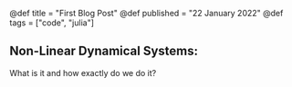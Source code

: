 @def title = "First Blog Post"
@def published = "22 January 2022" 
@def tags = ["code", "julia"]

## Non-Linear Dynamical Systems:

What is it and how exactly do we do it?

<!--
```julia:first
a = [1,2,3]
```
\show{first}
-->

<!--
~~~
<script src="https://utteranc.es/client.js"
        repo="NisharArjyal/NisharArjyal.github.io"
        issue-term="pathname"
        theme="gruvbox-dark"
        crossorigin="anonymous"
        async>
</script>
~~~
-->

